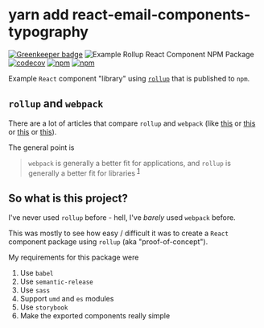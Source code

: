 # yarn add react-email-components-typography

[![Greenkeeper badge](https://badges.greenkeeper.io/jaebradley/example-rollup-react-component-npm-package.svg)](https://greenkeeper.io/)
![Example Rollup React Component NPM Package](https://github.com/jaebradley/example-rollup-react-component-npm-package/workflows/Example%20Rollup%20React%20Component%20NPM%20Package/badge.svg)
[![codecov](https://codecov.io/gh/jaebradley/example-rollup-react-component-npm-package/branch/master/graph/badge.svg)](https://codecov.io/gh/jaebradley/example-rollup-react-component-npm-package)
[![npm](https://img.shields.io/npm/dt/@jaebradley/example-rollup-react-component-npm-package.svg)](https://www.npmjs.com/package/@jaebradley/example-rollup-react-component-npm-package)
[![npm](https://img.shields.io/npm/v/@jaebradley/example-rollup-react-component-npm-package.svg)](https://www.npmjs.com/package/@jaebradley/example-rollup-react-component-npm-package)

Example `React` component "library" using [`rollup`](https://github.com/rollup/rollup) that is published to `npm`.

## `rollup` and `webpack`

There are a lot of articles that compare `rollup` and `webpack` (like [this](https://medium.com/webpack/webpack-and-rollup-the-same-but-different-a41ad427058c) or [this](https://webpack.js.org/comparison/) or [this](https://stackoverflow.com/a/43255948/5225575) or [this](https://nolanlawson.com/2016/08/15/the-cost-of-small-modules/)).

The general point is
> `webpack` is generally a better fit for applications, and `rollup` is generally a better fit for libraries
<sup>[1](#general-footnote)</sup>

## So what is this project?

I've never used `rollup` before - hell, I've *barely* used `webpack` before.

This was mostly to see how easy / difficult it was to create a `React` component package using `rollup` (aka "proof-of-concept").

My requirements for this package were

1. Use `babel`
2. Use `semantic-release`
3. Use `sass`
4. Support `umd` and `es` modules
5. Use `storybook`
6. Make the exported components really simple


